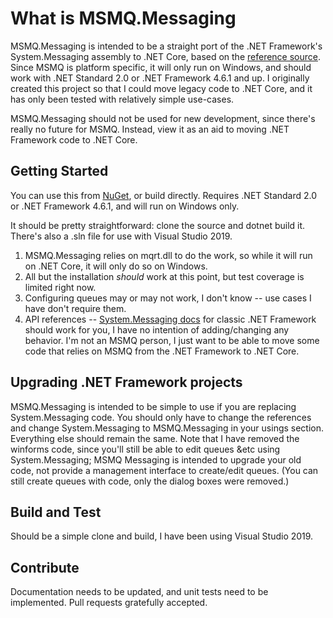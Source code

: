 # What is MSMQ.Messaging

MSMQ.Messaging is intended to be a straight port of the .NET Framework's System.Messaging assembly to .NET Core, based on the [reference source](https://github.com/microsoft/referencesource).  Since MSMQ is platform specific, it will only run on Windows, and should work with .NET Standard 2.0 or .NET Framework 4.6.1 and up.  I originally created this project so that I could move legacy code to .NET Core, and it has only been tested with relatively simple use-cases.  

MSMQ.Messaging should not be used for new development, since there's really no future for MSMQ.  Instead, view it as an aid to moving .NET Framework code to .NET Core.  

## Getting Started

You can use this from [NuGet](https://www.nuget.org/packages/MSMQ.Messaging/), or build directly.  Requires .NET Standard 2.0 or .NET Framework 4.6.1, and will run on Windows only.

It should be pretty straightforward: clone the source and dotnet build it. There's also a .sln file for use with Visual Studio 2019.  

1. MSMQ.Messaging relies on mqrt.dll to do the work, so while it will run on .NET Core, it will only do so on Windows.
2. All but the installation *should* work at this point, but test coverage is limited right now.
3. Configuring queues may or may not work, I don't know -- use cases I have don't require them.
4. API references -- [System.Messaging docs](https://docs.microsoft.com/en-us/dotnet/api/system.messaging?view=netframework-4.8) for classic .NET Framework should work for you, I have no intention of adding/changing any behavior.  I'm not an MSMQ person, I just want to be able to move some code that relies on MSMQ from the .NET Framework to .NET Core.  

## Upgrading .NET Framework projects

MSMQ.Messaging is intended to be simple to use if you are replacing System.Messaging code.  You should only have to change the references and change System.Messaging to MSMQ.Messaging in your usings section.  Everything else should remain the same.  Note that I have removed the winforms code, since you'll still be able to edit queues &etc using System.Messaging; MSMQ Messaging is intended to upgrade your old code, not provide a management interface to create/edit queues. (You can still create queues with code, only the dialog boxes were removed.)

## Build and Test

Should be a simple clone and build, I have been using Visual Studio 2019.

## Contribute

Documentation needs to be updated, and unit tests need to be implemented.  Pull requests gratefully accepted.
